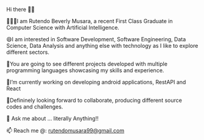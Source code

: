 Hi there 👋🏼

👩🏽‍🎓I am Rutendo Beverly Musara, a recent First Class Graduate in Computer Science with Artificial Intelligence. 

😄I am interested in Software Development, Software Engineering, Data Science, Data Analysis and anything else with technology as I like to explore different sectors. 

🔭You are going to see different projects developed with multiple programming languages showcasing my skills and experience.

🌱I’m currently working on developing android applications, RestAPI and React

👯Defininely looking forward to collaborate, producing different source codes and challenges. 

💬 Ask me about ... literally Anything!!

📫 Reach me @: rutendomusara99@gmail.com

